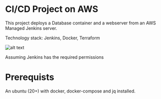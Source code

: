 # CI/CD Project on AWS

This project deploys a Database container and a webserver from an AWS Managed Jenkins server. 

Technology stack: Jenkins, Docker, Terraform

![alt text]('./app_infrastructure.png)

Assuming Jenkins has the required permissions

# Prerequists

An ubuntu (20+) with docker, docker-compose and jq installed. 

